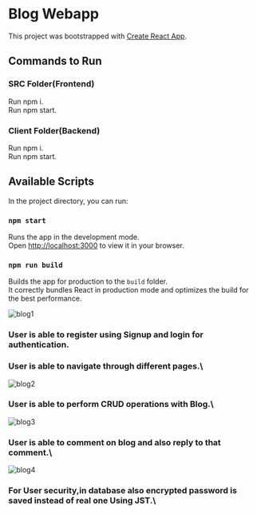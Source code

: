 # Blog Webapp

This project was bootstrapped with [Create React App](https://github.com/facebook/create-react-app).

## Commands to Run

### SRC Folder(Frontend)
Run npm i.\
Run npm start.

### Client Folder(Backend)
Run npm i.\
Run npm start.

## Available Scripts

In the project directory, you can run:

### `npm start`

Runs the app in the development mode.\
Open [http://localhost:3000](http://localhost:3000) to view it in your browser.

### `npm run build`

Builds the app for production to the `build` folder.\
It correctly bundles React in production mode and optimizes the build for the best performance.

![blog1](https://user-images.githubusercontent.com/76653982/177108319-1b175fa1-cfac-4f79-a9d5-317612d208ad.JPG)
### User is able to register using Signup and login for authentication.
### User is able to navigate through different pages.\

![blog2](https://user-images.githubusercontent.com/76653982/177108322-10a459f3-9c9a-48a3-9cd6-34d4332fd848.JPG)
### User is able to perform CRUD operations with Blog.\

![blog3](https://user-images.githubusercontent.com/76653982/177108306-38eab195-2685-4119-9ee6-073d2c9f6f3a.JPG)
### User is able to comment on blog and also reply to that comment.\

![blog4](https://user-images.githubusercontent.com/76653982/177108315-e65c7f61-ee5b-4841-bcca-e82fd0d55a5f.JPG)
### For User security,in database also encrypted password is saved instead of real one Using JST.\

